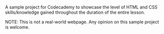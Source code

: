 A sample project for Codecademy to showcase the level of HTML and CSS skills/knowledge gained throughout the duration of the entire lesson.

NOTE: This is not a real-world webpage. Any opinion on this sample project is welcome.
